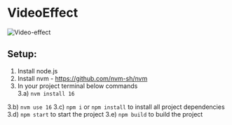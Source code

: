 # VideoEffect

![Video-effect](https://github.com/NiharikaSareen/VideoEffect/blob/master/Video-effect.gif)


## Setup:

1. Install node.js
2. Install nvm - https://github.com/nvm-sh/nvm
3. In your project terminal below commands\
  3.a) `nvm install 16`
  
  3.b) `nvm use 16`
  3.c) `npm i` or `npm install` to install all project dependencies\
  3.d) `npm start` to start the project
  3.e) `npm build` to build the project
